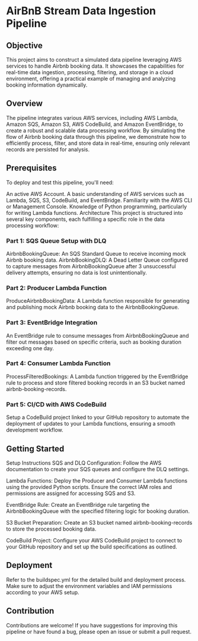 # AirBnB Stream Data Ingestion Pipeline
## Objective
This project aims to construct a simulated data pipeline leveraging AWS services to handle Airbnb booking data. It showcases the capabilities for real-time data ingestion, processing, filtering, and storage in a cloud environment, offering a practical example of managing and analyzing booking information dynamically.

## Overview
The pipeline integrates various AWS services, including AWS Lambda, Amazon SQS, Amazon S3, AWS CodeBuild, and Amazon EventBridge, to create a robust and scalable data processing workflow. By simulating the flow of Airbnb booking data through this pipeline, we demonstrate how to efficiently process, filter, and store data in real-time, ensuring only relevant records are persisted for analysis.

## Prerequisites
To deploy and test this pipeline, you'll need:

An active AWS Account.
A basic understanding of AWS services such as Lambda, SQS, S3, CodeBuild, and EventBridge.
Familiarity with the AWS CLI or Management Console.
Knowledge of Python programming, particularly for writing Lambda functions.
Architecture
This project is structured into several key components, each fulfilling a specific role in the data processing workflow:

### Part 1: SQS Queue Setup with DLQ
AirbnbBookingQueue: An SQS Standard Queue to receive incoming mock Airbnb booking data.
AirbnbBookingDLQ: A Dead Letter Queue configured to capture messages from AirbnbBookingQueue after 3 unsuccessful delivery attempts, ensuring no data is lost unintentionally.

### Part 2: Producer Lambda Function
ProduceAirbnbBookingData: A Lambda function responsible for generating and publishing mock Airbnb booking data to the AirbnbBookingQueue.

### Part 3: EventBridge Integration
An EventBridge rule to consume messages from AirbnbBookingQueue and filter out messages based on specific criteria, such as booking duration exceeding one day.

### Part 4: Consumer Lambda Function
ProcessFilteredBookings: A Lambda function triggered by the EventBridge rule to process and store filtered booking records in an S3 bucket named airbnb-booking-records.

### Part 5: CI/CD with AWS CodeBuild
Setup a CodeBuild project linked to your GitHub repository to automate the deployment of updates to your Lambda functions, ensuring a smooth development workflow.


## Getting Started
Setup Instructions
SQS and DLQ Configuration: Follow the AWS documentation to create your SQS queues and configure the DLQ settings.

Lambda Functions: Deploy the Producer and Consumer Lambda functions using the provided Python scripts. Ensure the correct IAM roles and permissions are assigned for accessing SQS and S3.

EventBridge Rule: Create an EventBridge rule targeting the AirbnbBookingQueue with the specified filtering logic for booking duration.

S3 Bucket Preparation: Create an S3 bucket named airbnb-booking-records to store the processed booking data.

CodeBuild Project: Configure your AWS CodeBuild project to connect to your GitHub repository and set up the build specifications as outlined.

## Deployment
Refer to the buildspec.yml for the detailed build and deployment process. Make sure to adjust the environment variables and IAM permissions according to your AWS setup.

## Contribution
Contributions are welcome! If you have suggestions for improving this pipeline or have found a bug, please open an issue or submit a pull request.

